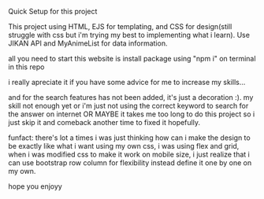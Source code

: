 Quick Setup for this project

This project using HTML, EJS for templating, and CSS for design(still struggle with css but i'm trying my best to implementing what i learn). 
Use JIKAN API and MyAnimeList for data information.

all you need to start this website is install package using "npm i" on terminal in this repo

i really apreciate it if you have some advice for me to increase my skills...

and for the search features has not been added, it's just a decoration :).
my skill not enough yet or i'm just not using the correct keyword to search for the answer on internet OR MAYBE it takes me too long to do this project so i just skip it and  comeback another time to fixed it hopefully.

funfact: there's lot a times i was just thinking how can i make the design to be exactly like what i want using my own css,
         i was using flex and grid, when i was modified css to make it work on mobile size, i just realize that i can use bootstrap row column for flexibility instead define it one by one on my own.

hope you enjoyy 